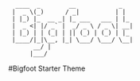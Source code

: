       ____  _        __            _     
     |  _ \(_)      / _|          | |    
     | |_) |_  __ _| |_ ___   ___ | |_   
     |  _ <| |/ _` |  _/ _ \ / _ \| __|  
     | |_) | | (_| | || (_) | (_) | |_   
     |____/|_|\__, |_| \___/ \___/ \__|  
           __/ |                     
          |___/                      

#Bigfoot Starter Theme

